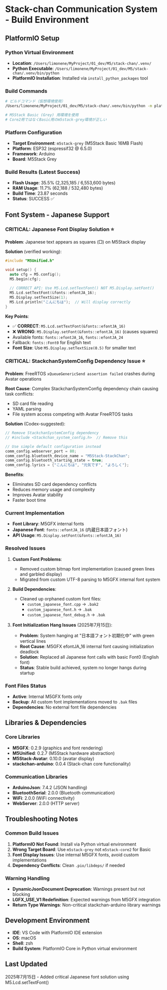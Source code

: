 # Stack-chan Communication System - Build Environment

## PlatformIO Setup

### Python Virtual Environment

- **Location**: `/Users/limonene/MyProject/01_dev/M5/stack-chan/.venv/`
- **Python Executable**: `/Users/limonene/MyProject/01_dev/M5/stack-chan/.venv/bin/python`
- **PlatformIO Installation**: Installed via `install_python_packages` tool

### Build Commands

```bash
# ビルドコマンド（仮想環境使用）
/Users/limonene/MyProject/01_dev/M5/stack-chan/.venv/bin/python -m platformio run -e m5stack-grey

# M5Stack Basic (Grey) 用環境を使用
# Core2用ではなくBasic用のm5stack-grey環境が正しい
```

### Platform Configuration

- **Target Environment**: `m5stack-grey` (M5Stack Basic 16MB Flash)
- **Platform**: ESP32 (espressif32 @ 6.5.0)
- **Framework**: Arduino
- **Board**: M5Stack Grey

### Build Results (Latest Success)

- **Flash Usage**: 35.5% (2,325,185 / 6,553,600 bytes)
- **RAM Usage**: 11.7% (62,188 / 532,480 bytes)
- **Build Time**: 23.87 seconds
- **Status**: SUCCESS ✅

## Font System - Japanese Support

### **CRITICAL: Japanese Font Display Solution** ⭐

**Problem**: Japanese text appears as squares (□) on M5Stack display

**Solution** (verified working):

```cpp
#include "M5Unified.h"

void setup() {
  auto cfg = M5.config();
  M5.begin(cfg);
  
  // CORRECT API: Use M5.Lcd.setTextFont() NOT M5.Display.setFont()
  M5.Lcd.setTextFont(&fonts::efontJA_16);
  M5.Display.setTextSize(1);
  M5.Lcd.println("こんにちは");  // Will display correctly
}
```

**Key Points**:

- ✅ **CORRECT**: `M5.Lcd.setTextFont(&fonts::efontJA_16)`
- ❌ **WRONG**: `M5.Display.setFont(&fonts::efontJA_16)` (causes squares)
- Available fonts: `fonts::efontJA_16`, `fonts::efontJA_24`
- Fallback: `fonts::Font0` for English text
- **Font Size**: Use `M5.Display.setTextSize(0.5)` for smaller text

### **CRITICAL: StackchanSystemConfig Dependency Issue** ⭐

**Problem**: FreeRTOS `xQueueGenericSend assertion failed` crashes during Avatar operations

**Root Cause**: Complex StackchanSystemConfig dependency chain causing task conflicts:

- SD card file reading
- YAML parsing
- File system access competing with Avatar FreeRTOS tasks

**Solution** (Codex-suggested):

```cpp
// Remove StackchanSystemConfig dependency
// #include <Stackchan_system_config.h>  // Remove this

// Use simple default configuration instead
comm_config.webserver_port = 80;
comm_config.bluetooth_device_name = "M5Stack-StackChan";
comm_config.bluetooth_starting_state = true;
comm_config.lyrics = {"こんにちは", "元気です", "よろしく"};
```

**Benefits**:

- Eliminates SD card dependency conflicts
- Reduces memory usage and complexity
- Improves Avatar stability
- Faster boot time

### Current Implementation

- **Font Library**: M5GFX internal fonts
- **Japanese Font**: `fonts::efontJA_16` (内蔵日本語フォント)
- **API Usage**: `M5.Display.setFont(&fonts::efontJA_16)`

### Resolved Issues

1. **Custom Font Problems**:
   - Removed custom bitmap font implementation (caused green lines and garbled display)
   - Migrated from custom UTF-8 parsing to M5GFX internal font system

2. **Build Dependencies**:
   - Cleaned up orphaned custom font files:
     - `custom_japanese_font.cpp` → `.bak2`
     - `custom_japanese_font.h` → `.bak`
     - `custom_japanese_font_debug.h` → `.bak`

3. **Font Initialization Hang Issues** (2025年7月15日):
   - **Problem**: System hanging at "日本語フォント初期化中" with green vertical lines
   - **Root Cause**: M5GFX efontJA_16 internal font causing initialization deadlock
   - **Solution**: Replaced all Japanese font calls with basic Font0 (English font)
   - **Status**: Stable build achieved, system no longer hangs during startup

### Font Files Status

- **Active**: Internal M5GFX fonts only
- **Backup**: All custom font implementations moved to `.bak` files
- **Dependencies**: No external font file dependencies

## Libraries & Dependencies

### Core Libraries

- **M5GFX**: 0.2.9 (graphics and font rendering)
- **M5Unified**: 0.2.7 (M5Stack hardware abstraction)
- **M5Stack-Avatar**: 0.10.0 (avatar display)
- **stackchan-arduino**: 0.0.4 (Stack-chan core functionality)

### Communication Libraries

- **ArduinoJson**: 7.4.2 (JSON handling)
- **BluetoothSerial**: 2.0.0 (Bluetooth communication)
- **WiFi**: 2.0.0 (WiFi connectivity)
- **WebServer**: 2.0.0 (HTTP server)

## Troubleshooting Notes

### Common Build Issues

1. **PlatformIO Not Found**: Install via Python virtual environment
2. **Wrong Target Board**: Use `m5stack-grey` not `m5stack-core2` for Basic
3. **Font Display Issues**: Use internal M5GFX fonts, avoid custom implementations
4. **Dependency Conflicts**: Clean `.pio/libdeps/` if needed

### Warning Handling

- **DynamicJsonDocument Deprecation**: Warnings present but not blocking
- **LGFX_USE_V1 Redefinition**: Expected warnings from M5GFX integration
- **Return Type Warnings**: Non-critical stackchan-arduino library warnings

## Development Environment

- **IDE**: VS Code with PlatformIO IDE extension
- **OS**: macOS
- **Shell**: zsh
- **Build System**: PlatformIO Core in Python virtual environment

## Last Updated

2025年7月15日 - Added critical Japanese font solution using M5.Lcd.setTextFont()